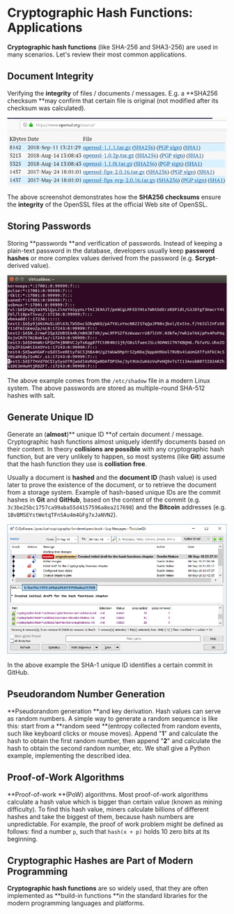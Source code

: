 # Cryptographic Hash Functions: Applications

**Cryptographic hash functions** \(like SHA-256 and SHA3-256\) are used in many scenarios. Let's review their most common applications.

## Document Integrity

Verifying the **integrity** of files / documents / messages. E.g. a **SHA256 checksum **may confirm that certain file is original \(not modified after its checksum was calculated\).

![](/assets/checksum-download-openssl.png)

The above screenshot demonstrates how the **SHA256 checksums** ensure the **integrity** of the OpenSSL files at the official Web site of OpenSSL.

## Storing Passwords

Storing **passwords **and verification of passwords. Instead of keeping a plain-text password in the database, developers usually keep **password hashes** or more complex values derived from the password \(e.g. **Scrypt**-derived value\).

![](/assets/linux-shadow-encrypted-passwords.png)

The above example comes from the `/etc/shadow` file in a modern Linux system. The above passwords are stored as multiple-round SHA-512 hashes with salt.

## Generate Unique ID

Generate an \(**almost**\)** unique ID **of certain document / message. Cryptographic hash functions almost uniquely identify documents based on their content. In theory **collisions are possible** with any cryptographic hash function, but are very unlikely to happen, so most systems \(like **Git**\) assume that the hash function they use is **collistion free**.

Usually a document is **hashed** and the **document ID** \(hash value\) is used later to prove the existence of the document, or to retrieve the document from a storage system. Example of hash-based unique IDs are the commit hashes in **Git** and **GitHub**, based on the content of the commit \(e.g. `3c3be25bc1757ca99aba55d4157596a8ea217698`\) and the **Bitcoin** addresses \(e.g. `1BvBMSEYstWetqTFn5Au4m4GFg7xJaNVN2`\).

![](/assets/git-commit-logs.png)

In the above example the SHA-1 unique ID identifies a certain commit in GitHub.

## Pseudorandom Number Generation

**Pseudorandom generation **and key derivation. Hash values can serve as random numbers. A simple way to generate a random sequence is like this: start from a **random seed **\(entropy collected from random events, such like keyboard clicks or mouse moves\). Append "**1**" and calculate the hash to obtain the first random number, then append "**2**" and calculate the hash to obtain the second random number, etc. We shall give a Python example, implementing the described idea.

## Proof-of-Work Algorithms

**Proof-of-work **\(PoW\) algorithms. Most proof-of-work algorithms calculate a hash value which is bigger than certain value \(known as mining difficulty\). To find this hash value, miners calculate billions of different hashes and take the biggest of them, because hash numbers are unpredictable. For example, the proof of work problem might be defined as follows: find a number `p`, such that `hash(x + p)` holds 10 zero bits at its beginning.

## Cryptographic Hashes are Part of Modern Programming

**Cryptographic hash functions** are so widely used, that they are often implemented as **build-in functions **in the standard libraries for the modern programming languages and platforms.

